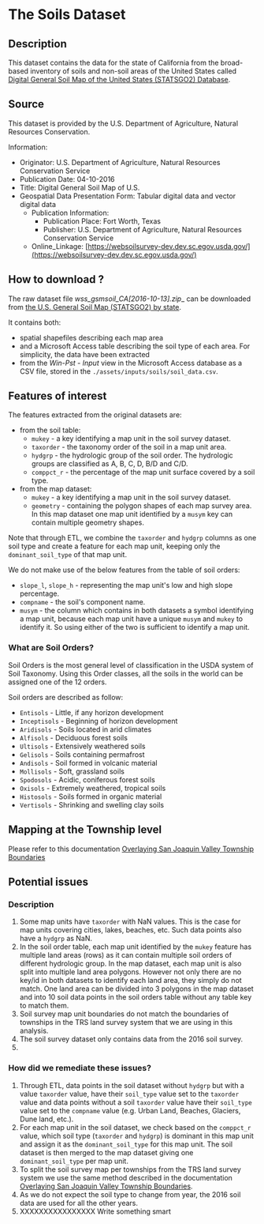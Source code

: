 # The Soils Dataset
## Description
This dataset contains the data for the state of California from the broad-based inventory of soils and non-soil areas of
the United States called [Digital General Soil Map of the United States (STATSGO2) Database](https://www.nrcs.usda.gov/wps/portal/nrcs/detail/soils/survey/geo/?cid=nrcs142p2_053629).
## Source
This dataset is provided by the U.S. Department of Agriculture, Natural Resources Conservation.

Information:
* Originator: U.S. Department of Agriculture, Natural Resources Conservation Service
* Publication Date: 04-10-2016
* Title: Digital General Soil Map of U.S.
* Geospatial Data Presentation Form: Tabular digital data and vector digital data
  * Publication Information:
    * Publication Place: Fort Worth, Texas
    * Publisher: U.S. Department of Agriculture, Natural Resources Conservation Service
  * Online_Linkage: [https://websoilsurvey-dev.dev.sc.egov.usda.gov/](https://websoilsurvey-dev.dev.sc.egov.usda.gov/)
## How to download ?
The raw dataset file __wss_gsmsoil_CA_\[2016-10-13\].zip__ can be downloaded from 
[the U.S. General Soil Map (STATSGO2) by state](https://nrcs.app.box.com/v/soils).

It contains both:
* spatial shapefiles describing each map area 
* and a Microsoft Access table describing the soil type of each area. For simplicity, the data have been extracted 
* from the _Win-Pst - Input_ view in the Microsoft Access database as a CSV file, stored in the `./assets/inputs/soils/soil_data.csv`.
## Features of interest
The features extracted from the original datasets are:
* from the soil table:
  * `mukey` - a key identifying a map unit in the soil survey dataset.
  * `taxorder` - the taxonomy order of the soil in a map unit area.
  * `hydgrp` - the hydrologic group of the soil order. The hydrologic groups are classified as A, B, C, D, B/D and C/D.
  * `comppct_r` - the percentage of the map unit surface covered by a soil type.
* from the map dataset:
    * `mukey` - a key identifying a map unit in the soil survey dataset.
    * `geometry` - containing the polygon shapes of each map survey area. In this map dataset one map unit identified
    by a `musym` key can contain multiple geometry shapes.

Note that through ETL, we combine the `taxorder` and `hydgrp` columns as one soil type and create a feature for each
map unit, keeping only the `dominant_soil_type` of that map unit.

We do not make use of the below features from the table of soil orders:
* `slope_l`, `slope_h` - representing the map unit's low and high slope percentage.
* `compname` - the soil's component name.
* `musym` - the column which contains in both datasets a symbol identifying a map unit, because each map unit have a
unique `musym` and `mukey` to identify it. So using either of the two is sufficient to identify a map unit.

### What are Soil Orders?
Soil Orders is the most general level of classification in the USDA system of Soil Taxonomy. Using this Order classes,
all the soils in the world can be assigned one of the 12 orders.

Soil orders are described as follow:
* `Entisols` - Little, if any horizon development
* `Inceptisols` - Beginning of horizon development
* `Aridisols` - Soils located in arid climates
* `Alfisols` - Deciduous forest soils
* `Ultisols` - Extensively weathered soils
* `Gelisols` - Soils containing permafrost
* `Andisols` - Soil formed in volcanic material
* `Mollisols` - Soft, grassland soils
* `Spodosols` - Acidic, coniferous forest soils
* `Oxisols` - Extremely weathered, tropical soils
* `Histosols` - Soils formed in organic material
* `Vertisols` - Shrinking and swelling clay soils
## Mapping at the Township level
Please refer to this documentation [Overlaying San Joaquin Valley Township Boundaries](doc/etl/township_overlay.md)
## Potential issues
### Description
1. Some map units have `taxorder` with NaN values. This is the case for map units covering cities, lakes, beaches, etc.
Such data points also have a `hydgrp` as NaN.
2. In the soil order table, each map unit identified by the `mukey` feature has multiple land areas (rows) as it can 
contain multiple soil orders of different hydrologic group. In the map dataset, each map unit is also split into 
multiple land area polygons. However not only there are no key/id in both datasets to identify each land area, they 
simply do not match. One land area can be divided into 3 polygons in the map dataset and into 10 soil data points in the
soil orders table without any table key to match them.
3. Soil survey map unit boundaries do not match the boundaries of townships in the TRS land survey system that we are
using in this analysis.
4. The soil survey dataset only contains data from the 2016 soil survey.
5. 
### How did we remediate these issues?
1. Through ETL, data points in the soil dataset without `hydgrp` but with a value `taxorder` value, have their 
`soil_type` value set to the `taxorder` value and data points without a soil `taxorder` value have their `soil_type` 
value set to the `compname` value (e.g. Urban Land, Beaches, Glaciers, Dune land, etc.).
2. For each map unit in the soil dataset, we check based on the `comppct_r` value, which soil type (`taxorder` and 
`hydgrp`) is dominant in this map unit and assign it as the `dominant_soil_type` for this map unit. The soil dataset is 
then merged to the map dataset giving one `dominant_soil_type` per map unit.
3. To split the soil survey map per townships from the TRS land survey system we use the same method described in the 
documentation [Overlaying San Joaquin Valley Township Boundaries](doc/etl/township_overlay.md).
4. As we do not expect the soil type to change from year, the 2016 soil data are used for all the other years.
5. XXXXXXXXXXXXXXXX Write something smart